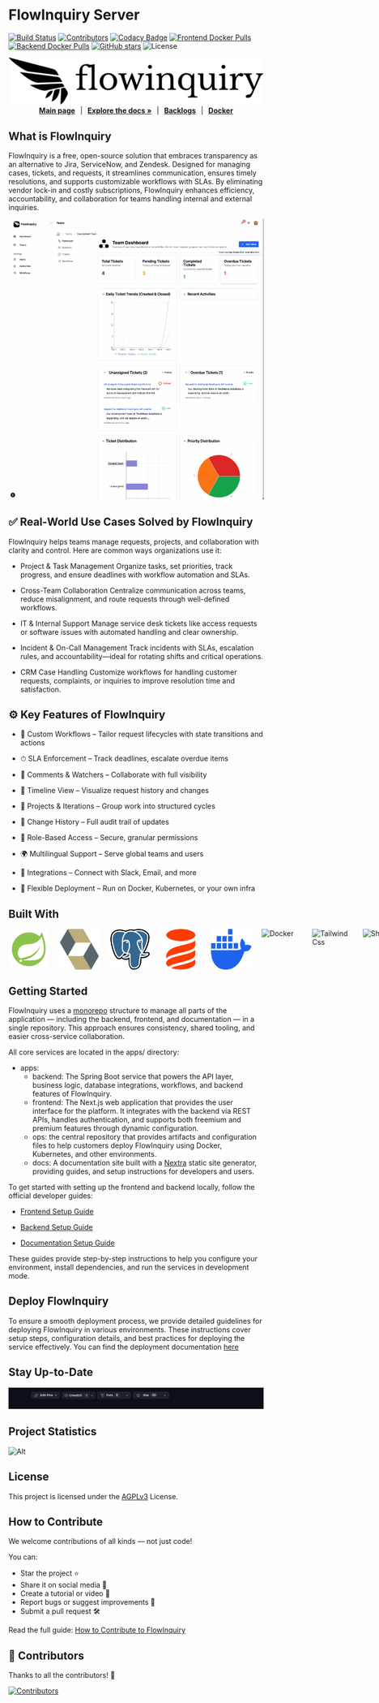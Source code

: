 # FlowInquiry Server
[![Build Status](https://github.com/flowinquiry/flowinquiry/actions/workflows/ci.yml/badge.svg)](https://github.com/flowinquiry/flowinquiry/actions/workflows/ci.yml)
[![Contributors](https://img.shields.io/github/contributors/flowinquiry/flowinquiry.svg)](https://github.com/flowinquiry/flowinquiry/graphs/contributors)
[![Codacy Badge](https://app.codacy.com/project/badge/Grade/69704fb598fa40b5b053916ba4272797)](https://app.codacy.com/gh/flowinquiry/flowinquiry/dashboard?utm_source=gh&utm_medium=referral&utm_content=&utm_campaign=Badge_grade)
[![Frontend Docker Pulls](https://img.shields.io/docker/pulls/flowinquiry/flowinquiry-frontend?label=frontend%20pulls&logo=docker)](https://hub.docker.com/r/flowinquiry/flowinquiry-frontend)
[![Backend Docker Pulls](https://img.shields.io/docker/pulls/flowinquiry/flowinquiry-server?label=backend%20pulls&logo=docker)](https://hub.docker.com/r/flowinquiry/flowinquiry-server)
[![GitHub stars](https://img.shields.io/github/stars/flowinquiry/flowinquiry-server.svg?style=social)](https://github.com/flowinquiry/flowinquiry-server/stargazers)
![License](https://img.shields.io/badge/License-AGPLv3-blue)

<div style="display: flex; justify-content: center; align-items: center;">
  <a href="https://flowinquiry.io" target="_blank">
    <picture>
      <source media="(prefers-color-scheme: dark)" srcset="assets/logo-dark.svg" type="image/svg+xml">
      <img alt="FlowInquiry Logo" src="assets/logo-light.svg"/>
    </picture>
  </a>
</div>

<div style="display: flex; justify-content: center; gap: 10px;">
  <br />
  <a href="https://flowinquiry.io" rel="dofollow"><strong>Main page</strong></a> 
  | 
  <a href="https://docs.flowinquiry.io" rel="dofollow"><strong>Explore the docs »</strong></a>
  |
  <a href="https://github.com/orgs/flowinquiry/projects/4/views/3" rel="dofollow"><strong>Backlogs</strong></a>
  |
  <a href="https://hub.docker.com/r/flowinquiry/flowinquiry-server" rel="dofollow"><strong>Docker</strong></a>
  <br />
</div>


## What is FlowInquiry

FlowInquiry is a free, open-source solution that embraces transparency as an alternative to Jira, ServiceNow, and Zendesk. Designed for managing cases, tickets, and requests, it streamlines communication, ensures timely resolutions, and supports customizable workflows with SLAs. By eliminating vendor lock-in and costly subscriptions, FlowInquiry enhances efficiency, accountability, and collaboration for teams handling internal and external inquiries.

![FlowInquiry](assets/flowinquiry_slide.gif)

## ✅ Real-World Use Cases Solved by FlowInquiry
FlowInquiry helps teams manage requests, projects, and collaboration with clarity and control. Here are common ways organizations use it:

* Project & Task Management
Organize tasks, set priorities, track progress, and ensure deadlines with workflow automation and SLAs.

* Cross-Team Collaboration
Centralize communication across teams, reduce misalignment, and route requests through well-defined workflows.

* IT & Internal Support
Manage service desk tickets like access requests or software issues with automated handling and clear ownership.

* Incident & On-Call Management
Track incidents with SLAs, escalation rules, and accountability—ideal for rotating shifts and critical operations.

* CRM Case Handling
Customize workflows for handling customer requests, complaints, or inquiries to improve resolution time and satisfaction.

## ⚙️ Key Features of FlowInquiry

* 🧩 Custom Workflows – Tailor request lifecycles with state transitions and actions

* ⏱ SLA Enforcement – Track deadlines, escalate overdue items

* 👥 Comments & Watchers – Collaborate with full visibility

* 📅 Timeline View – Visualize request history and changes

* 📂 Projects & Iterations – Group work into structured cycles

* 🧵 Change History – Full audit trail of updates

* 🔐 Role-Based Access – Secure, granular permissions

* 🌍 Multilingual Support – Serve global teams and users

* 🔄 Integrations – Connect with Slack, Email, and more

* 🚀 Flexible Deployment – Run on Docker, Kubernetes, or your own infra

## Built With

<div style="display: flex; justify-content: left; gap: 20px; align-items: center;">
    <img src="assets/spring-boot.svg" alt="Spring Boot" width="80" height="80" title="Acts as the backbone of the back-end, orchestrating various components. It handles the creation and management of REST APIs, service layers, and controllers to facilitate business logic. Spring Boot also integrates seamlessly with the database through JPA and Hibernate and provides hooks for adding essential services like logging, tracing, and monitoring to ensure a well-rounded and maintainable application architecture">
    <img src="assets/hibernate.svg" alt="Hibernate" width="80" height="80" title="Serves as the ORM (Object-Relational Mapping) framework, facilitating seamless interaction between Java objects and the database">
    <img src="assets/postgresql.svg" alt="PostgreSQL" width="80" height="80" title="Acts as the primary relational database, offering reliability, scalability, and robust support for complex queries">
    <img src="assets/liquibase.svg" alt="Liquibase" width="80" height="80" title="Manages database schema changes through version-controlled migration scripts, ensuring consistency across environments">
    <img src="assets/docker.svg" alt="Docker" width="80" height="80" title="Provides containerization for consistent application deployment across environments, enabling scalability and portability">
    <img src="assets/nextjs.svg" alt="Docker" width="80" height="80" title="Used as the primary framework to structure the application, managing routing and integrating client-side rendering powered by React.js. Next.js facilitates seamless communication with the FlowInquiry back-end via REST APIs, ensuring a smooth data exchange and interactive user experience">
    <img src="assets/tailwind-css.svg" alt="Tailwind Css" width="80" height="80" title="Used in combination with ShadCN and FlowInquiry's custom components to deliver flexible layouts and customizable themes">
    <img src="assets/shadcn-ui.svg" alt="Shadcn" width="80" height="80" title="Serves as the foundation of the FlowInquiry UI, providing a consistent and accessible design system. All FlowInquiry components are built on top of ShadCN, ensuring a cohesive and extensible user interface across the application">
</div>

## Getting Started

FlowInquiry uses a [monorepo](https://monorepo.tools/) structure to manage all parts of the application — including the backend, frontend, and documentation — in a single repository. This approach ensures consistency, shared tooling, and easier cross-service collaboration.

All core services are located in the apps/ directory:

* apps:
  * backend: The Spring Boot service that powers the API layer, business logic, database integrations, workflows, and backend features of FlowInquiry.
  * frontend: The Next.js web application that provides the user interface for the platform. It integrates with the backend via REST APIs, handles authentication, and supports both freemium and premium features through dynamic configuration.
  * ops: the central repository that provides artifacts and configuration files to help customers deploy FlowInquiry using Docker, Kubernetes, and other environments.
  * docs: A documentation site built with a [Nextra](https://nextra.site/) static site generator, providing guides, and setup instructions for developers and users.

To get started with setting up the frontend and backend locally, follow the official developer guides:

* [Frontend Setup Guide](https://docs.flowinquiry.io/developer_guides/frontend/getting_started)

* [Backend Setup Guide](https://docs.flowinquiry.io/developer_guides/backend/getting_started)

* [Documentation Setup Guide](https://docs.flowinquiry.io/developer_guides/documentation)

These guides provide step-by-step instructions to help you configure your environment, install dependencies, and run the services in development mode.

## Deploy FlowInquiry
To ensure a smooth deployment process, we provide detailed guidelines for deploying FlowInquiry in various environments. These instructions cover setup steps, configuration details, and best practices for deploying the service effectively. You can find the deployment documentation [here](https://docs.flowinquiry.io/developer_guides/deployment)

## Stay Up-to-Date

![Follow FlowInquiry](assets/github_project_star.gif)

## Project Statistics
![Alt](https://repobeats.axiom.co/api/embed/a4b95deb1b8371f68316459561be3df65e4e0e89.svg "Repobeats analytics image")

## License
This project is licensed under the [AGPLv3](LICENSE) License.

## How to Contribute

We welcome contributions of all kinds — not just code!

You can:
- Star the project ⭐
- Share it on social media 📢
- Create a tutorial or video 🎥
- Report bugs or suggest improvements 🐛
- Submit a pull request 🛠️

Read the full guide: [How to Contribute to FlowInquiry](https://docs.flowinquiry.io/how_to_contributes/your_action_is_meaningful_to_us)


## 💪 Contributors

Thanks to all the contributors! 🙌  

[![Contributors](https://contrib.rocks/image?repo=flowinquiry/flowinquiry-server)](https://github.com/flowinquiry/flowinquiry-server/graphs/contributors)